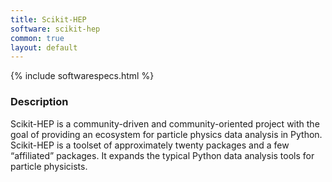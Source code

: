 ```yaml
---
title: Scikit-HEP
software: scikit-hep
common: true
layout: default
---
```


{% include softwarespecs.html %}

### Description

Scikit-HEP is a community-driven and community-oriented project with the goal of providing an ecosystem for particle physics data analysis in Python. Scikit-HEP is a toolset of approximately twenty packages and a few “affiliated” packages. It expands the typical Python data analysis tools for particle physicists. 


